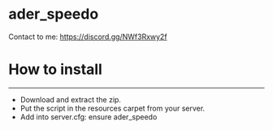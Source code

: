 # ader_speedo

Contact to me: https://discord.gg/NWf3Rxwy2f

# How to install
---
* Download and extract the zip.
* Put the script in the resources carpet from your server.
* Add into server.cfg: ensure ader_speedo
